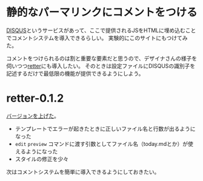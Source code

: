 # 静的なパーマリンクにコメントをつける

[DISQUS](http://disqus.com/)というサービスがあって、ここで提供されるJSをHTMLに埋め込むことでコメントシステムを導入できるらしい。
実験的にこのサイトにもつけてみた。

コメントをつけられるのは割と重要な要素だと思うので、デザイナさんの様子を伺いつつ[retter](https://github.com/hibariya/retter)にも導入したい。
そのときは設定ファイルにDISQUSの識別子を記述するだけで最低限の機能が提供できるようにしよう。

# retter-0.1.2

[バージョンを上げた](https://rubygems.org/gems/retter)。

* テンプレートでエラーが起きたときに正しいファイル名と行数が出るようになった
* `edit` `preview` コマンドに渡す引数としてファイル名（today.mdとか）が使えるようになった
* スタイルの修正を少々

次はコメントシステムを簡単に導入できるようにしておきたい。

